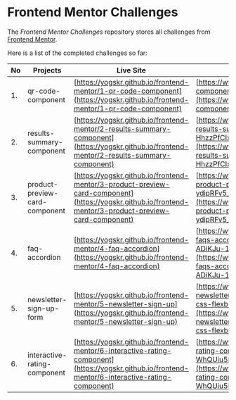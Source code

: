 # Frontend Mentor Challenges

The _Frontend Mentor Challenges_ repository stores all challenges from [Frontend Mentor](https://www.frontendmentor.io).

Here is a list of the completed challenges so far:

| **No** | **Projects**                   | **Live Site**                                                                                                                                          | **Solution Page**                                                                                                                                                                                                                                      |
| ------ | ------------------------------ | ------------------------------------------------------------------------------------------------------------------------------------------------------ | ------------------------------------------------------------------------------------------------------------------------------------------------------------------------------------------------------------------------------------------------------ |
| 1.     | qr-code-component              | [https://yogskr.github.io/frontend-mentor/1-qr-code-component](https://yogskr.github.io/frontend-mentor/1-qr-code-component)                           | [https://www.frontendmentor.io/solutions/qr-code-component-using-tailwind-css-AMUu2xwe7W](https://www.frontendmentor.io/solutions/qr-code-component-using-tailwind-css-AMUu2xwe7W)                                                                     |
| 2.     | results-summary-component      | [https://yogskr.github.io/frontend-mentor/2-results-summary-component](https://yogskr.github.io/frontend-mentor/2-results-summary-component)           | [https://www.frontendmentor.io/solutions/responsive-results-summary-component-using-flexbox-HhzzPfCIxd](https://www.frontendmentor.io/solutions/responsive-results-summary-component-using-flexbox-HhzzPfCIxd)                                         |
| 3.     | product-preview-card-component | [https://yogskr.github.io/frontend-mentor/3-product-preview-card-component](https://yogskr.github.io/frontend-mentor/3-product-preview-card-component) | [https://www.frontendmentor.io/solutions/responsive-product-preview-card-component-using-flexbox-ydipRFv5_Y](https://www.frontendmentor.io/solutions/responsive-product-preview-card-component-using-flexbox-ydipRFv5_Y)                               |
| 4.     | faq-accordion                  | [https://yogskr.github.io/frontend-mentor/4-faq-accordion](https://yogskr.github.io/frontend-mentor/4-faq-accordion)                                   | [https://www.frontendmentor.io/solutions/responsive-faqs-accordion-using-flexbox-and-javascript-ADiKJu-1m0](https://www.frontendmentor.io/solutions/responsive-faqs-accordion-using-flexbox-and-javascript-ADiKJu-1m0)                                 |
| 5.     | newsletter-sign-up-form        | [https://yogskr.github.io/frontend-mentor/5-newsletter-sign-up](https://yogskr.github.io/frontend-mentor/5-newsletter-sign-up)                         | [https://www.frontendmentor.io/solutions/responsive-newsletter-sign-up-using-vanilla-javascript-and-css-flexbox-1dg0qxxaRt](https://www.frontendmentor.io/solutions/responsive-newsletter-sign-up-using-vanilla-javascript-and-css-flexbox-1dg0qxxaRt) |
| 6.     | interactive-rating-component   | [https://yogskr.github.io/frontend-mentor/6-interactive-rating-component](https://yogskr.github.io/frontend-mentor/6-interactive-rating-component)     | [https://www.frontendmentor.io/solutions/interactive-rating-component-using-vanilla-javascript-WhQUiu5N7Y](https://www.frontendmentor.io/solutions/interactive-rating-component-using-vanilla-javascript-WhQUiu5N7Y)                                   |
